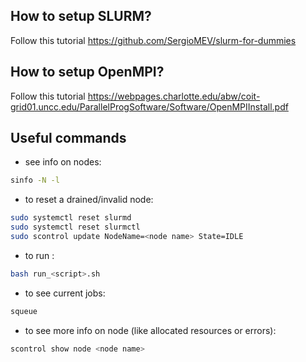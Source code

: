 ## How to setup SLURM?
Follow this tutorial https://github.com/SergioMEV/slurm-for-dummies

## How to setup OpenMPI?
Follow this tutorial https://webpages.charlotte.edu/abw/coit-grid01.uncc.edu/ParallelProgSoftware/Software/OpenMPIInstall.pdf

## Useful commands
- see info on nodes:
```bash
sinfo -N -l
```

- to reset a drained/invalid node:
```bash
sudo systemctl reset slurmd
sudo systemctl reset slurmctl
sudo scontrol update NodeName=<node name> State=IDLE
```

- to run :
```bash
bash run_<script>.sh
```

- to see current jobs:
```bash
squeue
```

- to see more info on node (like allocated resources or errors):
```bash
scontrol show node <node name>
```


